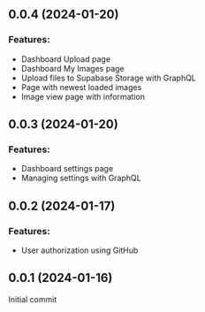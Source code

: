 ## 0.0.4 (2024-01-20)

### Features:
- Dashboard Upload page
- Dashboard My Images page
- Upload files to Supabase Storage with GraphQL
- Page with newest loaded images
- Image view page with information

## 0.0.3 (2024-01-20)

### Features:
- Dashboard settings page
- Managing settings with GraphQL

## 0.0.2 (2024-01-17)

### Features:
- User authorization using GitHub

## 0.0.1 (2024-01-16)

Initial commit